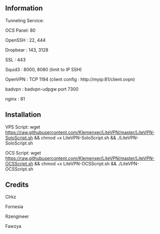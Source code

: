## Information

Tunneling Service:

OCS Panel: 80

OpenSSH : 22, 444

Dropbear : 143, 3128

SSL : 443

Squid3 : 8000, 8080 (limit to IP SSH)

OpenVPN : TCP 1194 (client config : http://myip:81/client.ovpn)

badvpn : badvpn-udpgw port 7300

nginx : 81

## Installation

VPS Script: wget https://raw.githubusercontent.com/Klemenxer/LiteVPN/master/LiteVPN-SoloScript.sh && chmod +x LiteVPN-SoloScript.sh && ./LiteVPN-SoloScript.sh

OCS Script: wget https://raw.githubusercontent.com/Klemenxer/LiteVPN/master/LiteVPN-OCSScript.sh && chmod +x LiteVPN-OCSScript.sh && ./LiteVPN-OCSScript.sh

## Credits

Clrkz

Fornesia

Rzengineer

Fawzya
